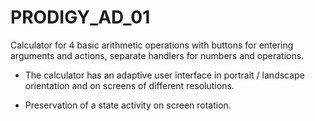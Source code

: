 # PRODIGY_AD_01

Calculator for 4 basic arithmetic operations with buttons for entering arguments and actions, separate handlers for
  numbers and operations.

- The calculator has an adaptive user interface in portrait / landscape orientation and on screens of different
  resolutions.

- Preservation of a state activity on screen rotation.
